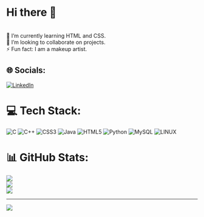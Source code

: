 

# Hi there 👋
<br>🌱 I’m currently learning HTML and CSS.<br>👯 I’m looking to collaborate on projects.<br>⚡ Fun fact: I am a makeup artist.


## 🌐 Socials:
[![LinkedIn](https://img.shields.io/badge/LinkedIn-%230077B5.svg?logo=linkedin&logoColor=white)](https://www.linkedin.com/in/tina-benita-rego-791939211/) 

# 💻 Tech Stack:
![C](https://img.shields.io/badge/c-%2300599C.svg?style=for-the-badge&logo=c&logoColor=white) ![C++](https://img.shields.io/badge/c++-%2300599C.svg?style=for-the-badge&logo=c%2B%2B&logoColor=white) ![CSS3](https://img.shields.io/badge/css3-%231572B6.svg?style=for-the-badge&logo=css3&logoColor=white) ![Java](https://img.shields.io/badge/java-%23ED8B00.svg?style=for-the-badge&logo=java&logoColor=white) ![HTML5](https://img.shields.io/badge/html5-%23E34F26.svg?style=for-the-badge&logo=html5&logoColor=white) ![Python](https://img.shields.io/badge/python-3670A0?style=for-the-badge&logo=python&logoColor=ffdd54) ![MySQL](https://img.shields.io/badge/mysql-%2300f.svg?style=for-the-badge&logo=mysql&logoColor=white) ![LINUX](https://img.shields.io/badge/Linux-FCC624?style=for-the-badge&logo=linux&logoColor=black)
# 📊 GitHub Stats:
![](https://github-readme-stats.vercel.app/api?username=tinabenita&theme=algolia&hide_border=false&include_all_commits=false&count_private=true)<br/>
![](https://github-readme-streak-stats.herokuapp.com/?user=tinabenita&theme=algolia&hide_border=false)<br/>
![](https://github-readme-stats.vercel.app/api/top-langs/?username=tinabenita&theme=algolia&hide_border=false&include_all_commits=false&count_private=true&layout=compact)

---
[![](https://visitcount.itsvg.in/api?id=tinabenita&icon=7&color=9)](https://visitcount.itsvg.in)

<!-- Proudly created with GPRM ( https://gprm.itsvg.in ) -->
